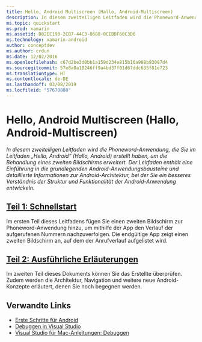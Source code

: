 ```yaml
---
title: Hello, Android Multiscreen (Hallo, Android-Multiscreen)
description: In diesem zweiteiligen Leitfaden wird die Phoneword-Anwendung, die Sie im Leitfaden „Hello, Android“ (Hallo, Android) erstellt haben, um die Behandlung eines zweiten Bildschirms erweitert. Der Leitfaden enthält eine Einführung in die grundlegenden Android-Anwendungsbausteine und detaillierte Informationen zur Android-Architektur, bei der Sie ein besseres Verständnis der Struktur und Funktionalität der Android-Anwendung entwickeln.
ms.topic: quickstart
ms.prod: xamarin
ms.assetid: D82EC193-2CB7-44C3-8688-0CEBDF60C3D6
ms.technology: xamarin-android
author: conceptdev
ms.author: crdun
ms.date: 12/02/2016
ms.openlocfilehash: c67d2be3d0bb1a159d234e815b16a988b93087d4
ms.sourcegitcommit: 57e8a0a10246ff9a4bd37f01d67ddc635f81e723
ms.translationtype: HT
ms.contentlocale: de-DE
ms.lasthandoff: 03/08/2019
ms.locfileid: "57670888"
---
```

# <a name="hello-android-multiscreen"></a>Hello, Android Multiscreen (Hallo, Android-Multiscreen)

_In diesem zweiteiligen Leitfaden wird die Phoneword-Anwendung, die Sie im Leitfaden „Hello, Android“ (Hallo, Android) erstellt haben, um die Behandlung eines zweiten Bildschirms erweitert. Der Leitfaden enthält eine Einführung in die grundlegenden Android-Anwendungsbausteine und detaillierte Informationen zur Android-Architektur, bei der Sie ein besseres Verständnis der Struktur und Funktionalität der Android-Anwendung entwickeln._

##  <a name="part-1-quickstartandroidget-startedhello-android-multiscreenhello-android-multiscreen-quickstartmd"></a>[Teil 1: Schnellstart](~/android/get-started/hello-android-multiscreen/hello-android-multiscreen-quickstart.md)

Im ersten Teil dieses Leitfadens fügen Sie einen zweiten Bildschirm zur Phoneword-Anwendung hinzu, um mithilfe der App den Verlauf der aufgerufenen Nummern nachzuverfolgen. Die endgültige App zeigt einen zweiten Bildschirm an, auf dem der Anrufverlauf aufgelistet wird.

##  <a name="part-2-deep-diveandroidget-startedhello-android-multiscreenhello-android-multiscreen-deepdivemd"></a>[Teil 2: Ausführliche Erläuterungen](~/android/get-started/hello-android-multiscreen/hello-android-multiscreen-deepdive.md)

Im zweiten Teil dieses Dokuments können Sie das Erstellte überprüfen. Zudem werden die Architektur, Navigation und weitere neue Android-Konzepte erläutert, denen Sie noch begegnen werden.


## <a name="related-links"></a>Verwandte Links

- [Erste Schritte für Android](https://developer.android.com/training/index.html)
- [Debuggen in Visual Studio](https://docs.microsoft.com/visualstudio/debugger/)
- [Visual Studio für Mac-Anleitungen: Debuggen](https://github.com/xamarin/recipes/tree/master/Recipes/cross-platform/ide/debugging)
